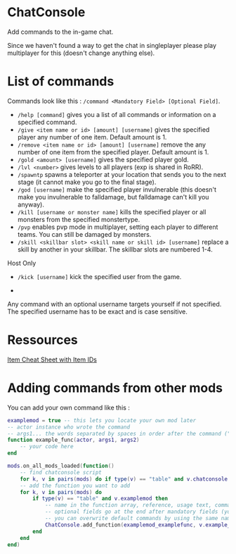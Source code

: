 # ChatConsole

Add commands to the in-game chat. 

Since we haven't found a way to get the chat in singleplayer please play multiplayer for this (doesn't change anything else).

# List of commands

Commands look like this : ```/command <Mandatory Field> [Optional Field]```.

* ```/help [command]``` gives you a list of all commands or information on a specified command.
* ```/give <item name or id> [amount] [username]``` gives the specified player any number of one item. Default amount is 1.
* ```/remove <item name or id> [amount] [username]``` remove the any number of one item from the specified player. Default amount is 1.
* ```/gold <amount> [username]``` gives the specified player gold.
* ```/lvl <number>``` gives levels to all players (exp is shared in RoRR).
* ```/spawntp``` spawns a teleporter at your location that sends you to the next stage (it cannot make you go to the final stage).
* ```/god [username]``` make the specified player invulnerable (this doesn't make you invulnerable to falldamage, but falldamage can't kill you anyway).
* ```/kill [username or monster name]``` kills the specified player or all monsters from the specified monstertype.
* ```/pvp``` enables pvp mode in multiplayer, setting each player to different teams. You can still be damaged by monsters.
* ```/skill <skillbar slot> <skill name or skill id> [username]``` replace a skill by another in your skillbar. The skillbar slots are numbered 1-4.


Host Only
* ```/kick [username]``` kick the specified user from the game.

* ``` ```

Any command with an optional username targets yourself if not specified. The specified username has to be exact and is case sensitive.


# Ressources 

[Item Cheat Sheet with Item IDs](https://lovebetween.github.io/rorritemcheatsheet/)

# Adding commands from other mods

You can add your own command like this :

```lua
examplemod = true -- this lets you locate your own mod later
-- actor instance who wrote the command
-- args1... the words separated by spaces in order after the command ("/command args1 args2 args3 ..."). These are strings containing any non-space characters
function example_func(actor, args1, args2)
    -- your code here
end

mods.on_all_mods_loaded(function() 
    -- find chatconsole script
    for k, v in pairs(mods) do if type(v) == "table" and v.chatconsole then ChatConsole = v end end 
    -- add the function you want to add
    for k, v in pairs(mods) do
        if type(v) == "table" and v.examplemod then 
            -- name in the function array, reference, usage text, command ("/example")
            -- optional fields go at the end after mandatory fields (you can avoid doing this if you know what you're doing)
            -- you can overwrite default commands by using the same name (here examplemod_examplefunc)
            ChatConsole.add_function(examplemod_examplefunc, v.example_func, "<y>/example <example mandatory field> [example optional field]", "example")
        end 
    end
end)
```
